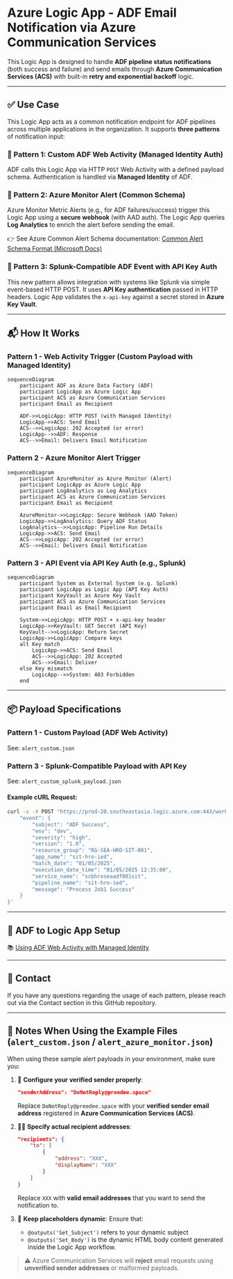 # Azure Logic App - ADF Email Notification via Azure Communication Services

This Logic App is designed to handle **ADF pipeline status notifications** (both success and failure) and send emails through **Azure Communication Services (ACS)** with built-in **retry and exponential backoff** logic.

---

## ✅ Use Case

This Logic App acts as a common notification endpoint for ADF pipelines across multiple applications in the organization. It supports **three patterns** of notification input:

### 🔹 Pattern 1: Custom ADF Web Activity (Managed Identity Auth)
ADF calls this Logic App via HTTP `POST` Web Activity with a defined payload schema. Authentication is handled via **Managed Identity** of ADF.

### 🔸 Pattern 2: Azure Monitor Alert (Common Schema)
Azure Monitor Metric Alerts (e.g., for ADF failures/success) trigger this Logic App using a **secure webhook** (with AAD auth). The Logic App queries **Log Analytics** to enrich the alert before sending the email.

👉 See Azure Common Alert Schema documentation: [Common Alert Schema Format (Microsoft Docs)](https://learn.microsoft.com/en-us/azure/azure-monitor/alerts/alerts-common-schema)

### 🔹 Pattern 3: Splunk-Compatible ADF Event with API Key Auth
This new pattern allows integration with systems like Splunk via simple event-based HTTP POST. It uses **API Key authentication** passed in HTTP headers. Logic App validates the `x-api-key` against a secret stored in **Azure Key Vault**.

---

## 📬 How It Works

### Pattern 1 - Web Activity Trigger (Custom Payload with Managed Identity)
```mermaid
sequenceDiagram
    participant ADF as Azure Data Factory (ADF)
    participant LogicApp as Azure Logic App
    participant ACS as Azure Communication Services
    participant Email as Recipient

    ADF->>LogicApp: HTTP POST (with Managed Identity)
    LogicApp->>ACS: Send Email
    ACS-->>LogicApp: 202 Accepted (or error)
    LogicApp-->>ADF: Response
    ACS-->>Email: Delivers Email Notification
```

### Pattern 2 - Azure Monitor Alert Trigger
```mermaid
sequenceDiagram
    participant AzureMonitor as Azure Monitor (Alert)
    participant LogicApp as Azure Logic App
    participant LogAnalytics as Log Analytics
    participant ACS as Azure Communication Services
    participant Email as Recipient

    AzureMonitor->>LogicApp: Secure Webhook (AAD Token)
    LogicApp->>LogAnalytics: Query ADF Status
    LogAnalytics-->>LogicApp: Pipeline Run Details
    LogicApp->>ACS: Send Email
    ACS-->>LogicApp: 202 Accepted (or error)
    ACS-->>Email: Delivers Email Notification
```

### Pattern 3 - API Event via API Key Auth (e.g., Splunk)
```mermaid
sequenceDiagram
    participant System as External System (e.g. Splunk)
    participant LogicApp as Logic App (API Key Auth)
    participant KeyVault as Azure Key Vault
    participant ACS as Azure Communication Services
    participant Email as Email Recipient

    System->>LogicApp: HTTP POST + x-api-key header
    LogicApp->>KeyVault: GET Secret (API Key)
    KeyVault-->>LogicApp: Return Secret
    LogicApp->>LogicApp: Compare keys
    alt Key match
        LogicApp->>ACS: Send Email
        ACS-->>LogicApp: 202 Accepted
        ACS-->>Email: Deliver
    else Key mismatch
        LogicApp-->>System: 403 Forbidden
    end
```

---

## 📦 Payload Specifications

### Pattern 1 - Custom Payload (ADF Web Activity)
See: `alert_custom.json`

### Pattern 3 - Splunk-Compatible Payload with API Key
See: `alert_custom_splunk_payload.json`

#### Example cURL Request:
```bash
curl -v -X POST "https://prod-20.southeastasia.logic.azure.com:443/workflows/f57fdda1f66c4d94b4130d5259f0f689/triggers/When_a_HTTP_request_is_received/paths/invoke?api-version=2016-10-01&sp=%2Ftriggers%2FWhen_a_HTTP_request_is_received%2Frun&sv=1.0"   -H "Content-Type: application/json"   -H "x-api-key: 123456789"   -d '{
    "event": {
        "subject": "ADF Success",
        "env": "dev",
        "severity": "high",
        "version": "1.0",
        "resource_group": "RG-SEA-HRO-SIT-001",
        "app_name": "sit-hro-ied",
        "batch_date": "01/05/2025",
        "execution_date_time": "01/05/2025 12:35:00",
        "service_name": "scbhroseaadf001sit",
        "pipeline_name": "sit-hro-ied",
        "message": "Process Job1 Success"
    }
}'
```

---

## 🔗 ADF to Logic App Setup
📚 [Using ADF Web Activity with Managed Identity](https://techcommunity.microsoft.com/blog/integrationsonazureblog/use-azure-data-factory-to-invoke-logic-app-via-managed-identity-authentication/3804218)

---

## 📣 Contact
If you have any questions regarding the usage of each pattern, please reach out via the Contact section in this GitHub repository.

---

## 🧾 Notes When Using the Example Files (`alert_custom.json` / `alert_azure_monitor.json`)

When using these sample alert payloads in your environment, make sure you:

1. 🔐 **Configure your verified sender properly**:
    ```json
    "senderAddress": "DoNotReply@preedee.space"
    ```
    Replace `DoNotReply@preedee.space` with your **verified sender email address** registered in **Azure Communication Services (ACS)**.

2. 🧑‍💼 **Specify actual recipient addresses**:
    ```json
    "recipients": {
        "to": [
            {
                "address": "XXX",
                "displayName": "XXX"
            }
        ]
    }
    ```
    Replace `XXX` with **valid email addresses** that you want to send the notification to.

3. 📧 **Keep placeholders dynamic**:
    Ensure that:
    - `@outputs('Set_Subject')` refers to your dynamic subject
    - `@outputs('Set_Body')` is the dynamic HTML body content generated inside the Logic App workflow.

> ⚠️ Azure Communication Services will **reject** email requests using **unverified sender addresses** or malformed payloads.